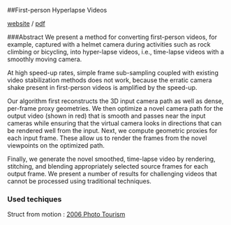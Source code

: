 ##First-person Hyperlapse Videos

[website](http://research.microsoft.com/en-us/um/redmond/projects/hyperlapse/) / [pdf](http://research.microsoft.com/en-us/um/redmond/projects/hyperlapse/paper/hyperlapse.pdf)

###Abstract
We present a method for converting first-person videos, for example, captured with a helmet camera during activities such as rock climbing or bicycling, into hyper-lapse videos, i.e., time-lapse videos with a smoothly moving camera. 

At high speed-up rates, simple frame sub-sampling coupled with existing video stabilization methods does not work, because the erratic camera shake present in first-person videos is amplified by the speed-up. 

Our algorithm first reconstructs the 3D input camera path as well as dense, per-frame proxy geometries. We then optimize a novel camera path for the output video (shown in red) that is smooth and passes near the input cameras while ensuring that the virtual camera looks in directions that can be rendered well from the input.
Next, we compute geometric proxies for each input frame. These allow us to render the frames from the novel viewpoints on the optimized path.	

Finally, we generate the novel smoothed, time-lapse video by rendering, stitching, and blending appropriately selected source frames for each output frame. We present a number of results for challenging videos that cannot be processed using traditional techniques.

### Used techiques
Struct from motion : [2006 Photo Tourism](2006-Photo-Tourism.md)
